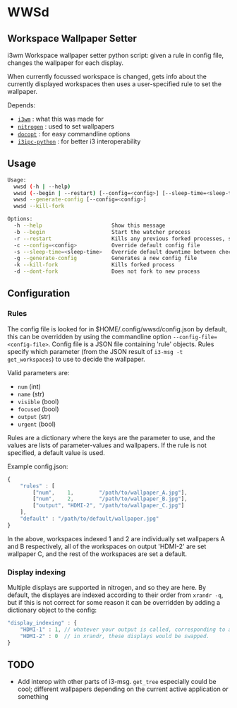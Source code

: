 WWSd
====

Workspace Wallpaper Setter
--------------------------

i3wm Workspace wallpaper setter python script: given a rule in config file, changes the wallpaper for each display.

When currently focussed workspace is changed, gets info about the currently displayed workspaces then uses a user-specified rule to set the wallpaper.

Depends:
 - [`i3wm`](https://github.com/i3/i3) : what this was made for
 - [`nitrogen`](https://github.com/l3ib/nitrogen) : used to set wallpapers
 - [`docopt`](https://github.com/docopt/docopt) : for easy commandline options
 - [`i3ipc-python`](https://github.com/acrisci/i3ipc-python) : for better i3 interoperability
 
Usage
-----
```bash
Usage:
  wwsd (-h | --help)
  wwsd (--begin | --restart) [--config=<config>] [--sleep-time=<sleep-time>] [--dont-fork]
  wwsd --generate-config [--config=<config>] 
  wwsd --kill-fork

Options:
  -h --help                      Show this message
  -b --begin                     Start the watcher process
  -r --restart                   Kills any previous forked processes, starts new watcher process
  -c --config=<config>           Override default config file
  -s --sleep-time=<sleep-time>   Override default downtime between checks [default: 0.1].
  -g --generate-config           Generates a new config file
  -k --kill-fork                 Kills forked process
  -d --dont-fork                 Does not fork to new process
```

Configuration
-------------
### Rules
The config file is looked for in $HOME/.config/wwsd/config.json by default, this can be overridden by using the commandline option `--config-file=<config-file>`. Config file is a JSON file containing 'rule' objects. Rules specify which parameter (from the JSON result of `i3-msg -t get_workspaces`) to use to decide the wallpaper.

Valid parameters are:

 - `num` (int)
 - `name` (str)
 - `visible` (bool)
 - `focused` (bool)
 - `output` (str)
 - `urgent` (bool)
 
Rules are a dictionary where the keys are the parameter to use, and the values are lists of parameter-values and wallpapers. If the rule is not specified, a default value is used.

Example config.json:

```javascript
{
	"rules" : [
		["num",    1,        "/path/to/wallpaper_A.jpg"],
		["num",    2,        "/path/to/wallpaper_B.jpg"],
		["output", "HDMI-2", "/path/to/wallpaper_C.jpg"]
	],
	"default" : "/path/to/default/wallpaper.jpg"
}
```

In the above, workspaces indexed 1 and 2 are individually set wallpapers A and B respectively, all of the workspaces on output 'HDMI-2' are set wallpaper C, and the rest of the workspaces are set a default.

### Display indexing
Multiple displays are supported in nitrogen, and so they are here. By default, the displayes are indexed according to their order from `xrandr -q`, but if this is not correct for some reason it can be overridden by adding a dictionary object to the config:

```javascript
"display_indexing" : {
	"HDMI-1" : 1, // whatever your output is called, corresponding to a 0-based index
	"HDMI-2" : 0  // in xrandr, these displays would be swapped.
}
```

TODO
----
 - Add interop with other parts of i3-msg. `get_tree` especially could be cool; different wallpapers depending on the current active application or something
